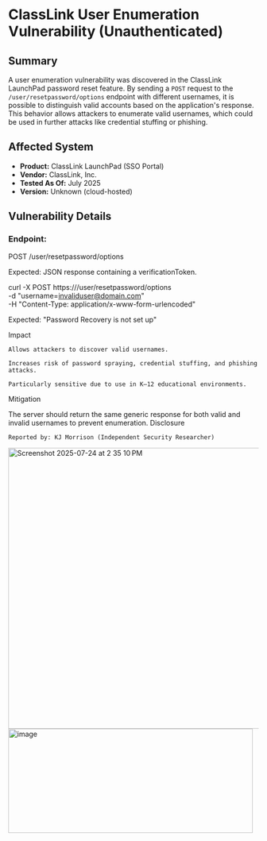 # ClassLink User Enumeration Vulnerability (Unauthenticated)

## Summary

A user enumeration vulnerability was discovered in the ClassLink LaunchPad password reset feature. By sending a `POST` request to the `/user/resetpassword/options` endpoint with different usernames, it is possible to distinguish valid accounts based on the application's response. This behavior allows attackers to enumerate valid usernames, which could be used in further attacks like credential stuffing or phishing.

## Affected System

- **Product:** ClassLink LaunchPad (SSO Portal)
- **Vendor:** ClassLink, Inc.
- **Tested As Of:** July 2025
- **Version:** Unknown (cloud-hosted)

## Vulnerability Details

### Endpoint:
POST /user/resetpassword/options

Expected: JSON response containing a verificationToken.

curl -X POST https://<target-domain>/user/resetpassword/options \
     -d "username=invaliduser@domain.com" \
     -H "Content-Type: application/x-www-form-urlencoded"

Expected: "Password Recovery is not set up"

Impact

    Allows attackers to discover valid usernames.

    Increases risk of password spraying, credential stuffing, and phishing attacks.

    Particularly sensitive due to use in K–12 educational environments.

Mitigation

The server should return the same generic response for both valid and invalid usernames to prevent enumeration.
Disclosure

    Reported by: KJ Morrison (Independent Security Researcher)


<img width="1409" height="566" alt="Screenshot 2025-07-24 at 2 35 10 PM" src="https://github.com/user-attachments/assets/60b2903b-6944-4a0e-806b-7fc438639b7a" />
<img width="492" height="210" alt="image" src="https://github.com/user-attachments/assets/1152005f-7d27-4339-bf59-acd183c67989" />

